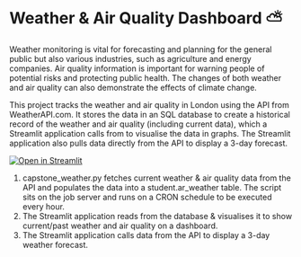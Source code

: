 # Weather & Air Quality Dashboard ⛅

Weather monitoring is vital for forecasting and planning for the general public but also various industries, such as agriculture and energy companies. Air quality information is important for warning people of potential risks and protecting public health. The changes of both weather and air quality can also demonstrate the effects of climate change.

This project tracks the weather and air quality in London using the API from WeatherAPI.com. It stores the data in an SQL database to create a historical record of the weather and air quality (including current data), which a Streamlit application calls from to visualise the data in graphs. The Streamlit application also pulls data directly from the API to display a 3-day forecast.


[![Open in Streamlit](https://static.streamlit.io/badges/streamlit_badge_black_white.svg)](https://weather-air-quality-tracker.streamlit.app/)

1) capstone_weather.py fetches current weather & air quality data from the API and populates the data into a student.ar_weather table. The script sits on the job server and runs on a CRON schedule to be executed every hour.
2) The Streamlit application reads from the database & visualises it to show current/past weather and air quality on a dashboard.
3) The Streamlit application calls data from the API to display a 3-day weather forecast.
